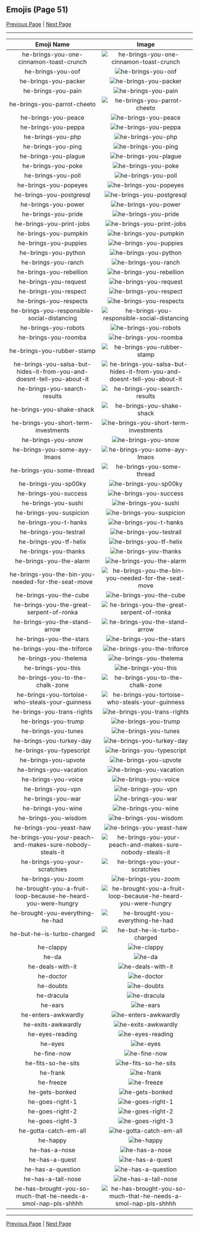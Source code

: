 
## Emojis (Page 51)

[Previous Page](/docs/hc/page-h-0050.md)
  | [Next Page](/docs/hc/page-h-0052.md)

<hr />

|Emoji Name|Image|
| :-: | :-: |
|he-brings-you-one-cinnamon-toast-crunch| ![he-brings-you-one-cinnamon-toast-crunch](/emojis/hc/he-brings-you-one-cinnamon-toast-crunch.png)|
|he-brings-you-oof| ![he-brings-you-oof](/emojis/hc/he-brings-you-oof.png)|
|he-brings-you-packer| ![he-brings-you-packer](/emojis/hc/he-brings-you-packer.png)|
|he-brings-you-pain| ![he-brings-you-pain](/emojis/hc/he-brings-you-pain.png)|
|he-brings-you-parrot-cheeto| ![he-brings-you-parrot-cheeto](/emojis/hc/he-brings-you-parrot-cheeto.png)|
|he-brings-you-peace| ![he-brings-you-peace](/emojis/hc/he-brings-you-peace.png)|
|he-brings-you-peppa| ![he-brings-you-peppa](/emojis/hc/he-brings-you-peppa.png)|
|he-brings-you-php| ![he-brings-you-php](/emojis/hc/he-brings-you-php.png)|
|he-brings-you-ping| ![he-brings-you-ping](/emojis/hc/he-brings-you-ping.png)|
|he-brings-you-plague| ![he-brings-you-plague](/emojis/hc/he-brings-you-plague.png)|
|he-brings-you-poke| ![he-brings-you-poke](/emojis/hc/he-brings-you-poke.png)|
|he-brings-you-poll| ![he-brings-you-poll](/emojis/hc/he-brings-you-poll.png)|
|he-brings-you-popeyes| ![he-brings-you-popeyes](/emojis/hc/he-brings-you-popeyes.png)|
|he-brings-you-postgresql| ![he-brings-you-postgresql](/emojis/hc/he-brings-you-postgresql.png)|
|he-brings-you-power| ![he-brings-you-power](/emojis/hc/he-brings-you-power.png)|
|he-brings-you-pride| ![he-brings-you-pride](/emojis/hc/he-brings-you-pride.png)|
|he-brings-you-print-jobs| ![he-brings-you-print-jobs](/emojis/hc/he-brings-you-print-jobs.png)|
|he-brings-you-pumpkin| ![he-brings-you-pumpkin](/emojis/hc/he-brings-you-pumpkin.png)|
|he-brings-you-puppies| ![he-brings-you-puppies](/emojis/hc/he-brings-you-puppies.png)|
|he-brings-you-python| ![he-brings-you-python](/emojis/hc/he-brings-you-python.png)|
|he-brings-you-ranch| ![he-brings-you-ranch](/emojis/hc/he-brings-you-ranch.png)|
|he-brings-you-rebellion| ![he-brings-you-rebellion](/emojis/hc/he-brings-you-rebellion.png)|
|he-brings-you-request| ![he-brings-you-request](/emojis/hc/he-brings-you-request.png)|
|he-brings-you-respect| ![he-brings-you-respect](/emojis/hc/he-brings-you-respect.png)|
|he-brings-you-respects| ![he-brings-you-respects](/emojis/hc/he-brings-you-respects.png)|
|he-brings-you-responsible-social-distancing| ![he-brings-you-responsible-social-distancing](/emojis/hc/he-brings-you-responsible-social-distancing.png)|
|he-brings-you-robots| ![he-brings-you-robots](/emojis/hc/he-brings-you-robots.png)|
|he-brings-you-roomba| ![he-brings-you-roomba](/emojis/hc/he-brings-you-roomba.png)|
|he-brings-you-rubber-stamp| ![he-brings-you-rubber-stamp](/emojis/hc/he-brings-you-rubber-stamp.png)|
|he-brings-you-salsa-but-hides-it-from-you-and-doesnt-tell-you-about-it| ![he-brings-you-salsa-but-hides-it-from-you-and-doesnt-tell-you-about-it](/emojis/hc/he-brings-you-salsa-but-hides-it-from-you-and-doesnt-tell-you-about-it.png)|
|he-brings-you-search-results| ![he-brings-you-search-results](/emojis/hc/he-brings-you-search-results.png)|
|he-brings-you-shake-shack| ![he-brings-you-shake-shack](/emojis/hc/he-brings-you-shake-shack.png)|
|he-brings-you-short-term-investments| ![he-brings-you-short-term-investments](/emojis/hc/he-brings-you-short-term-investments.png)|
|he-brings-you-snow| ![he-brings-you-snow](/emojis/hc/he-brings-you-snow.png)|
|he-brings-you-some-ayy-lmaos| ![he-brings-you-some-ayy-lmaos](/emojis/hc/he-brings-you-some-ayy-lmaos.png)|
|he-brings-you-some-thread| ![he-brings-you-some-thread](/emojis/hc/he-brings-you-some-thread.png)|
|he-brings-you-sp00ky| ![he-brings-you-sp00ky](/emojis/hc/he-brings-you-sp00ky.png)|
|he-brings-you-success| ![he-brings-you-success](/emojis/hc/he-brings-you-success.png)|
|he-brings-you-sushi| ![he-brings-you-sushi](/emojis/hc/he-brings-you-sushi.png)|
|he-brings-you-suspicion| ![he-brings-you-suspicion](/emojis/hc/he-brings-you-suspicion.png)|
|he-brings-you-t-hanks| ![he-brings-you-t-hanks](/emojis/hc/he-brings-you-t-hanks.png)|
|he-brings-you-testrail| ![he-brings-you-testrail](/emojis/hc/he-brings-you-testrail.png)|
|he-brings-you-tf-helix| ![he-brings-you-tf-helix](/emojis/hc/he-brings-you-tf-helix.png)|
|he-brings-you-thanks| ![he-brings-you-thanks](/emojis/hc/he-brings-you-thanks.png)|
|he-brings-you-the-alarm| ![he-brings-you-the-alarm](/emojis/hc/he-brings-you-the-alarm.gif)|
|he-brings-you-the-bin-you-needed-for-the-seat-move| ![he-brings-you-the-bin-you-needed-for-the-seat-move](/emojis/hc/he-brings-you-the-bin-you-needed-for-the-seat-move.png)|
|he-brings-you-the-cube| ![he-brings-you-the-cube](/emojis/hc/he-brings-you-the-cube.png)|
|he-brings-you-the-great-serpent-of-ronka| ![he-brings-you-the-great-serpent-of-ronka](/emojis/hc/he-brings-you-the-great-serpent-of-ronka.png)|
|he-brings-you-the-stand-arrow| ![he-brings-you-the-stand-arrow](/emojis/hc/he-brings-you-the-stand-arrow.png)|
|he-brings-you-the-stars| ![he-brings-you-the-stars](/emojis/hc/he-brings-you-the-stars.png)|
|he-brings-you-the-triforce| ![he-brings-you-the-triforce](/emojis/hc/he-brings-you-the-triforce.png)|
|he-brings-you-thelema| ![he-brings-you-thelema](/emojis/hc/he-brings-you-thelema.png)|
|he-brings-you-this| ![he-brings-you-this](/emojis/hc/he-brings-you-this.png)|
|he-brings-you-to-the-chalk-zone| ![he-brings-you-to-the-chalk-zone](/emojis/hc/he-brings-you-to-the-chalk-zone.png)|
|he-brings-you-tortoise-who-steals-your-guinness| ![he-brings-you-tortoise-who-steals-your-guinness](/emojis/hc/he-brings-you-tortoise-who-steals-your-guinness.png)|
|he-brings-you-trans-rights| ![he-brings-you-trans-rights](/emojis/hc/he-brings-you-trans-rights.png)|
|he-brings-you-trump| ![he-brings-you-trump](/emojis/hc/he-brings-you-trump.png)|
|he-brings-you-tunes| ![he-brings-you-tunes](/emojis/hc/he-brings-you-tunes.png)|
|he-brings-you-turkey-day| ![he-brings-you-turkey-day](/emojis/hc/he-brings-you-turkey-day.png)|
|he-brings-you-typescript| ![he-brings-you-typescript](/emojis/hc/he-brings-you-typescript.png)|
|he-brings-you-upvote| ![he-brings-you-upvote](/emojis/hc/he-brings-you-upvote.png)|
|he-brings-you-vacation| ![he-brings-you-vacation](/emojis/hc/he-brings-you-vacation.png)|
|he-brings-you-voice| ![he-brings-you-voice](/emojis/hc/he-brings-you-voice.png)|
|he-brings-you-vpn| ![he-brings-you-vpn](/emojis/hc/he-brings-you-vpn.png)|
|he-brings-you-war| ![he-brings-you-war](/emojis/hc/he-brings-you-war.png)|
|he-brings-you-wine| ![he-brings-you-wine](/emojis/hc/he-brings-you-wine.png)|
|he-brings-you-wisdom| ![he-brings-you-wisdom](/emojis/hc/he-brings-you-wisdom.png)|
|he-brings-you-yeast-haw| ![he-brings-you-yeast-haw](/emojis/hc/he-brings-you-yeast-haw.png)|
|he-brings-you-your-peach-and-makes-sure-nobody-steals-it| ![he-brings-you-your-peach-and-makes-sure-nobody-steals-it](/emojis/hc/he-brings-you-your-peach-and-makes-sure-nobody-steals-it.png)|
|he-brings-you-your-scratchies| ![he-brings-you-your-scratchies](/emojis/hc/he-brings-you-your-scratchies.png)|
|he-brings-you-zoom| ![he-brings-you-zoom](/emojis/hc/he-brings-you-zoom.gif)|
|he-brought-you-a-fruit-loop-because-he-heard-you-were-hungry| ![he-brought-you-a-fruit-loop-because-he-heard-you-were-hungry](/emojis/hc/he-brought-you-a-fruit-loop-because-he-heard-you-were-hungry.png)|
|he-brought-you-everything-he-had| ![he-brought-you-everything-he-had](/emojis/hc/he-brought-you-everything-he-had.png)|
|he-but-he-is-turbo-charged| ![he-but-he-is-turbo-charged](/emojis/hc/he-but-he-is-turbo-charged.png)|
|he-clappy| ![he-clappy](/emojis/hc/he-clappy.gif)|
|he-da| ![he-da](/emojis/hc/he-da.png)|
|he-deals-with-it| ![he-deals-with-it](/emojis/hc/he-deals-with-it.gif)|
|he-doctor| ![he-doctor](/emojis/hc/he-doctor.png)|
|he-doubts| ![he-doubts](/emojis/hc/he-doubts.png)|
|he-dracula| ![he-dracula](/emojis/hc/he-dracula.png)|
|he-ears| ![he-ears](/emojis/hc/he-ears.png)|
|he-enters-awkwardly| ![he-enters-awkwardly](/emojis/hc/he-enters-awkwardly.gif)|
|he-exits-awkwardly| ![he-exits-awkwardly](/emojis/hc/he-exits-awkwardly.gif)|
|he-eyes-reading| ![he-eyes-reading](/emojis/hc/he-eyes-reading.gif)|
|he-eyes| ![he-eyes](/emojis/hc/he-eyes.png)|
|he-fine-now| ![he-fine-now](/emojis/hc/he-fine-now.png)|
|he-fits-so-he-sits| ![he-fits-so-he-sits](/emojis/hc/he-fits-so-he-sits.png)|
|he-frank| ![he-frank](/emojis/hc/he-frank.png)|
|he-freeze| ![he-freeze](/emojis/hc/he-freeze.png)|
|he-gets-bonked| ![he-gets-bonked](/emojis/hc/he-gets-bonked.png)|
|he-goes-right-1| ![he-goes-right-1](/emojis/hc/he-goes-right-1.gif)|
|he-goes-right-2| ![he-goes-right-2](/emojis/hc/he-goes-right-2.gif)|
|he-goes-right-3| ![he-goes-right-3](/emojis/hc/he-goes-right-3.gif)|
|he-gotta-catch-em-all| ![he-gotta-catch-em-all](/emojis/hc/he-gotta-catch-em-all.png)|
|he-happy| ![he-happy](/emojis/hc/he-happy.png)|
|he-has-a-nose| ![he-has-a-nose](/emojis/hc/he-has-a-nose.png)|
|he-has-a-quest| ![he-has-a-quest](/emojis/hc/he-has-a-quest.png)|
|he-has-a-question| ![he-has-a-question](/emojis/hc/he-has-a-question.png)|
|he-has-a-tall-nose| ![he-has-a-tall-nose](/emojis/hc/he-has-a-tall-nose.png)|
|he-has-brought-you-so-much-that-he-needs-a-smol-nap-pls-shhhh| ![he-has-brought-you-so-much-that-he-needs-a-smol-nap-pls-shhhh](/emojis/hc/he-has-brought-you-so-much-that-he-needs-a-smol-nap-pls-shhhh.png)|

<hr/>

[Previous Page](/docs/hc/page-h-0050.md)
  | [Next Page](/docs/hc/page-h-0052.md)